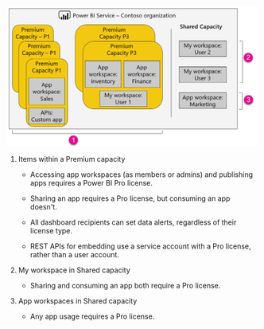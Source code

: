 ![](media/powerbi-premium-illustration/premium-chart.png "Illustration of Power BI Premium")

1. Items within a Premium capacity
   
   * Accessing app workspaces (as members or admins) and publishing apps requires a Power BI Pro license.

   * Sharing an app requires a Pro license, but consuming an app doesn't.

   * All dashboard recipients can set data alerts, regardless of their license type.

   * REST APIs for embedding use a service account with a Pro license, rather than a user account.

2. My workspace in Shared capacity
   
   * Sharing and consuming an app both require a Pro license.

3. App workspaces in Shared capacity
   
   * Any app usage requires a Pro license.

